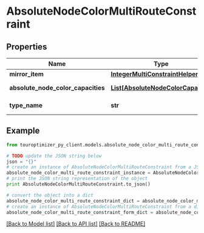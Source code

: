 # AbsoluteNodeColorMultiRouteConstraint


## Properties

Name | Type | Description | Notes
------------ | ------------- | ------------- | -------------
**mirror_item** | [**IntegerMultiConstraintHelperItem**](IntegerMultiConstraintHelperItem.md) |  | 
**absolute_node_color_capacities** | [**List[AbsoluteNodeColorCapacity]**](AbsoluteNodeColorCapacity.md) | The absoluteNodeColorCapacities | 
**type_name** | **str** | The typeName of the object | [default to 'AbsoluteNodeColorMultiRouteConstraint']

## Example

```python
from touroptimizer_py_client.models.absolute_node_color_multi_route_constraint import AbsoluteNodeColorMultiRouteConstraint

# TODO update the JSON string below
json = "{}"
# create an instance of AbsoluteNodeColorMultiRouteConstraint from a JSON string
absolute_node_color_multi_route_constraint_instance = AbsoluteNodeColorMultiRouteConstraint.from_json(json)
# print the JSON string representation of the object
print AbsoluteNodeColorMultiRouteConstraint.to_json()

# convert the object into a dict
absolute_node_color_multi_route_constraint_dict = absolute_node_color_multi_route_constraint_instance.to_dict()
# create an instance of AbsoluteNodeColorMultiRouteConstraint from a dict
absolute_node_color_multi_route_constraint_form_dict = absolute_node_color_multi_route_constraint.from_dict(absolute_node_color_multi_route_constraint_dict)
```
[[Back to Model list]](../README.md#documentation-for-models) [[Back to API list]](../README.md#documentation-for-api-endpoints) [[Back to README]](../README.md)


